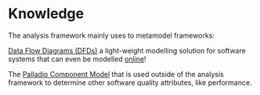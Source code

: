 # Knowledge
The analysis framework mainly uses to metamodel frameworks:

[Data Flow Diagrams (DFDs)](/wiki/dfd/) a light-weight modelling solution for software systems that can even be modelled [online](/wiki/onlineeditor/)!

The [Palladio Component Model](/wiki/pcm/) that is used outside of the analysis framework to determine other software quality attributes, like performance.
